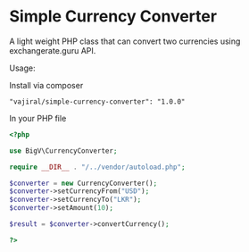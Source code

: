 # Simple Currency Converter
A light weight PHP class that can convert two currencies using exchangerate.guru API.

Usage:

Install via composer

```"vajiral/simple-currency-converter": "1.0.0"```

In your PHP file

```php
<?php

use BigV\CurrencyConverter;

require __DIR__ . "/../vendor/autoload.php";

$converter = new CurrencyConverter();
$converter->setCurrencyFrom("USD");
$converter->setCurrencyTo("LKR");
$converter->setAmount(10);

$result = $converter->convertCurrency();

?>
```
